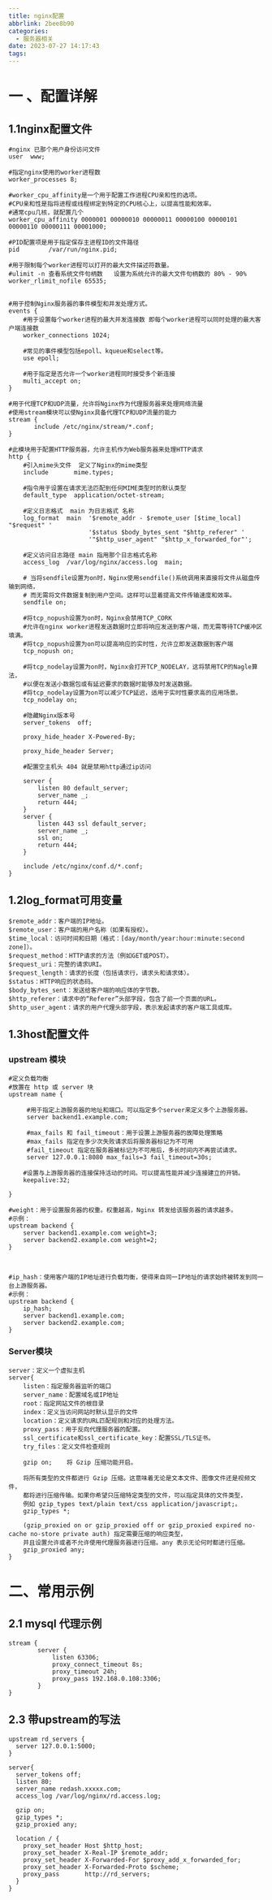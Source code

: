 ```yaml
---
title: nginx配置
abbrlink: 2bee8b90
categories:
  - 服务器相关
date: 2023-07-27 14:17:43
tags:
---
```

# 一 、配置详解

## 1.1nginx配置文件
    #nginx 已那个用户身份访问文件
    user  www;  
    
    #指定nginx使用的worker进程数
    worker_processes 8;   
    
    #worker_cpu_affinity是一个用于配置工作进程CPU亲和性的选项。
    #CPU亲和性是指将进程或线程绑定到特定的CPU核心上，以提高性能和效率。
    #通常cpu几核，就配置几个
    worker_cpu_affinity 0000001 00000010 00000011 00000100 00000101 00000110 00000111 00001000;
    
    #PID配置项是用于指定保存主进程ID的文件路径
    pid        /var/run/nginx.pid;
    
    #用于限制每个worker进程可以打开的最大文件描述符数量。
    #ulimit -n 查看系统文件句柄数   设置为系统允许的最大文件句柄数的 80% - 90%
    worker_rlimit_nofile 65535;
    
    
    #用于控制Nginx服务器的事件模型和并发处理方式。
    events {
        #用于设置每个worker进程的最大并发连接数 即每个worker进程可以同时处理的最大客户端连接数
        worker_connections 1024;
        
        #常见的事件模型包括epoll、kqueue和select等。
        use epoll;
        
        #用于指定是否允许一个worker进程同时接受多个新连接
        multi_accept on;
    }
    
    #用于代理TCP和UDP流量，允许将Nginx作为代理服务器来处理网络流量
    #使用stream模块可以使Nginx具备代理TCP和UDP流量的能力
    stream {
           include /etc/nginx/stream/*.conf;
    }
    
    #此模块用于配置HTTP服务器，允许主机作为Web服务器来处理HTTP请求
    http {
        #引入mime头文件  定义了Nginx的mime类型    
        include       mime.types;
        
        #指令用于设置在请求无法匹配到任何MIME类型时的默认类型
        default_type  application/octet-stream;
        
        #定义日志格式  main 为日志格式 名称
        log_format  main  '$remote_addr - $remote_user [$time_local] "$request" '
                          '$status $body_bytes_sent "$http_referer" '
                          '"$http_user_agent" "$http_x_forwarded_for"';
                          
        #定义访问日志路径 main 指用那个日志格式名称                  
        access_log  /var/log/nginx/access.log  main;
        
        # 当将sendfile设置为on时，Nginx使用sendfile()系统调用来直接将文件从磁盘传输到网络，
        # 而无需将文件数据复制到用户空间。这样可以显着提高文件传输速度和效率。
        sendfile on;
        
        #将tcp_nopush设置为on时，Nginx会禁用TCP_CORK
        #允许在nginx worker进程发送数据时立即将响应发送到客户端，而无需等待TCP缓冲区填满。
        #将tcp_nopush设置为on可以提高响应的实时性，允许立即发送数据到客户端
        tcp_nopush on;
        
        #将tcp_nodelay设置为on时，Nginx会打开TCP_NODELAY，这将禁用TCP的Nagle算法，
        #以便在发送小数据包或有延迟要求的数据时能够及时发送数据。
        #将tcp_nodelay设置为on可以减少TCP延迟，适用于实时性要求高的应用场景。
        tcp_nodelay on;
        
        #隐藏Nginx版本号
        server_tokens  off;    

        proxy_hide_header X-Powered-By;
        
        proxy_hide_header Server;
         
        #配置空主机头 404 就是禁用http通过ip访问
        
        server {
            listen 80 default_server;
            server_name _;
            return 444;
        }
        server {
            listen 443 ssl default_server;
            server_name _;
            ssl on;
            return 444;
        }
        
        include /etc/nginx/conf.d/*.conf;
    }
    
## 1.2log_format可用变量

    $remote_addr：客户端的IP地址。
    $remote_user：客户端的用户名称（如果有授权）。
    $time_local：访问时间和日期（格式：[day/month/year:hour:minute:second zone]）。
    $request_method：HTTP请求的方法（例如GET或POST）。
    $request_uri：完整的请求URI。
    $request_length：请求的长度（包括请求行，请求头和请求体）。
    $status：HTTP响应的状态码。
    $body_bytes_sent：发送给客户端的响应体的字节数。
    $http_referer：请求中的“Referer”头部字段，包含了前一个页面的URL。
    $http_user_agent：请求的用户代理头部字段，表示发起请求的客户端工具或库。
## 1.3host配置文件
    
### upstream 模块    
    #定义负载均衡
    #放置在 http 或 server 块
    upstream name {
        
         #用于指定上游服务器的地址和端口。可以指定多个server来定义多个上游服务器。
         server backend1.example.com;
         
         #max_fails 和 fail_timeout：用于设置上游服务器的故障处理策略
         #max_fails 指定在多少次失败请求后将服务器标记为不可用
         #fail_timeout 指定在服务器被标记为不可用后，多长时间内不再尝试请求。
         server 127.0.0.1:8080 max_fails=3 fail_timeout=30s;
        
        #设置与上游服务器的连接保持活动的时间。可以提高性能并减少连接建立的开销。
        keepalive:32;

    }

    #weight：用于设置服务器的权重。权重越高，Nginx 转发给该服务器的请求越多。
    #示例：
    upstream backend {
        server backend1.example.com weight=3;
        server backend2.example.com weight=2;
    }



    #ip_hash：使用客户端的IP地址进行负载均衡，使得来自同一IP地址的请求始终被转发到同一台上游服务器。
    #示例：
    upstream backend {
        ip_hash;
        server backend1.example.com;
        server backend2.example.com;
    }
    
### Server模块
    server：定义一个虚拟主机
    server{
        listen：指定服务器监听的端口
        server_name：配置域名或IP地址
        root：指定网站文件的根目录
        index：定义当访问网站时默认显示的文件
        location：定义请求的URL匹配规则和对应的处理方法。
        proxy_pass：用于反向代理服务器的配置。
        ssl_certificate和ssl_certificate_key：配置SSL/TLS证书。
        try_files：定义文件检查规则
        
        gzip on;    将 Gzip 压缩功能开启。
        
        将所有类型的文件都进行 Gzip 压缩。这意味着无论是文本文件、图像文件还是视频文件，
        都将进行压缩传输。如果你希望只压缩特定类型的文件，可以指定具体的文件类型，
        例如 gzip_types text/plain text/css application/javascript;。
        gzip_types *;
       
        (gzip_proxied on or gzip_proxied off or gzip_proxied expired no-cache no-store private auth) 指定需要压缩的响应类型，
        并且设置允许或者不允许使用代理服务器进行压缩。any 表示无论何时都进行压缩。
        gzip_proxied any;
    }

# 二、常用示例
    
## 2.1 mysql 代理示例    
    stream {
            server {
                listen 63306;
                proxy_connect_timeout 8s;
                proxy_timeout 24h;
                proxy_pass 192.168.0.108:3306;
            }
    }
    
    
##  2.3 带upstream的写法  
    upstream rd_servers {
      server 127.0.0.1:5000;
    }
    
    server{
      server_tokens off;
      listen 80;
      server_name redash.xxxxx.com;
      access_log /var/log/nginx/rd.access.log;
    
      gzip on;
      gzip_types *;
      gzip_proxied any;
    
      location / {
        proxy_set_header Host $http_host;
        proxy_set_header X-Real-IP $remote_addr;
        proxy_set_header X-Forwarded-For $proxy_add_x_forwarded_for;
        proxy_set_header X-Forwarded-Proto $scheme;
        proxy_pass       http://rd_servers;
      }
    }
  

  
